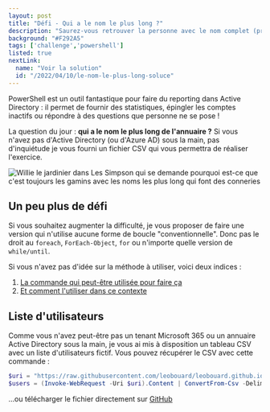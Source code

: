```yaml
---
layout: post
title: "Défi - Qui a le nom le plus long ?"
description: "Saurez-vous retrouver la personne avec le nom complet (prénom et nom) le plus long de la liste ?"
background: "#F292A5"
tags: ['challenge','powershell']
listed: true
nextLink:
  name: "Voir la solution"
  id: "/2022/04/10/le-nom-le-plus-long-soluce"
---
```


PowerShell est un outil fantastique pour faire du reporting dans Active Directory : il permet de fournir des statistiques, épingler les comptes inactifs ou répondre à des questions que personne ne se pose !

La question du jour : **qui a le nom le plus long de l'annuaire ?** Si vous n'avez pas d'Active Directory (ou d'Azure AD) sous la main, pas d'inquiétude je vous fourni un fichier CSV qui vous permettra de réaliser l'exercice.

![Willie le jardinier dans Les Simpson qui se demande pourquoi est-ce que c'est toujours les gamins avec les noms les plus long qui font des conneries](https://media0.giphy.com/media/3o6MbjqOVQNVwuaIx2/giphy.gif?cid=ecf05e47juiie0foc3cipfq12mxibd8fg6n88sn6wvuird8x&ep=v1_gifs_search&rid=giphy.gif&ct=g)

## Un peu plus de défi

Si vous souhaitez augmenter la difficulté, je vous proposer de faire une version qui n'utilise aucune forme de boucle "conventionnelle". Donc pas le droit au `foreach`, `ForEach-Object`, `for` ou n'importe quelle version de `while/until`.

Si vous n'avez pas d'idée sur la méthode à utiliser, voici deux indices :

1. [La commande qui peut-être utilisée pour faire ça](https://docs.microsoft.com/powershell/module/microsoft.powershell.utility/select-object)
2. [Et comment l'utiliser dans ce contexte](https://docs.microsoft.com/powershell/scripting/samples/selecting-parts-of-objects--select-object-)

## Liste d'utilisateurs

Comme vous n'avez peut-être pas un tenant Microsoft 365 ou un annuaire Active Directory sous la main, je vous ai mis à disposition un tableau CSV avec un liste d'utilisateurs fictif. Vous pouvez récupérer le CSV avec cette commande :

```powershell
$uri = "https://raw.githubusercontent.com/leobouard/leobouard.github.io/main/assets/files/users.csv"
$users = (Invoke-WebRequest -Uri $uri).Content | ConvertFrom-Csv -Delimiter ';'
```

…ou télécharger le fichier directement sur [GitHub](https://github.com/leobouard/leobouard.github.io/blob/main/assets/files/users.csv)
